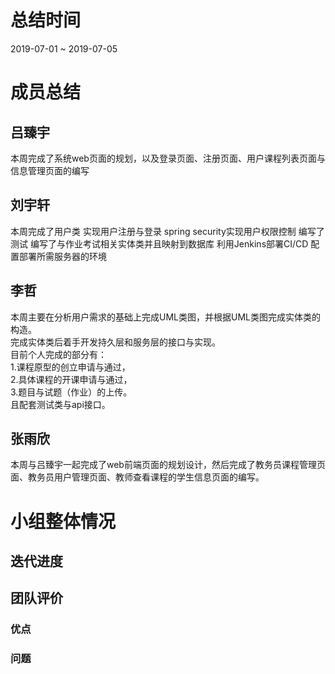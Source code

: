 # 总结时间
2019-07-01 ~ 2019-07-05

# 成员总结
## 吕臻宇
本周完成了系统web页面的规划，以及登录页面、注册页面、用户课程列表页面与信息管理页面的编写

## 刘宇轩
本周完成了用户类
实现用户注册与登录
spring security实现用户权限控制
编写了测试
编写了与作业考试相关实体类并且映射到数据库
利用Jenkins部署CI/CD
配置部署所需服务器的环境

## 李哲
本周主要在分析用户需求的基础上完成UML类图，并根据UML类图完成实体类的构造。  
完成实体类后着手开发持久层和服务层的接口与实现。  
目前个人完成的部分有：  
1.课程原型的创立申请与通过，  
2.具体课程的开课申请与通过，  
3.题目与试题（作业）的上传。  
且配套测试类与api接口。  
## 张雨欣
本周与吕臻宇一起完成了web前端页面的规划设计，然后完成了教务员课程管理页面、教务员用户管理页面、教师查看课程的学生信息页面的编写。


# 小组整体情况
## 迭代进度

## 团队评价
### 优点

### 问题
